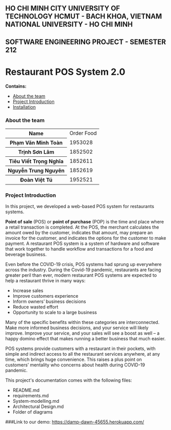 
## HO CHI MINH CITY UNIVERSITY OF TECHNOLOGY HCMUT - BACH KHOA, VIETNAM NATIONAL UNIVERSITY - HO CHI MINH
## SOFTWARE ENGINEERING PROJECT - SEMESTER 212
# Restaurant POS System 2.0

**Contains:**
* [About the team](#about-the-team)
* [Project Introduction](#project-introduction)
* [Installation](#installation)

### About the team

<table>
    <tr>
        <th>Name</th>
        <td>Order Food</td>
    </tr>
    <tr>
        <th>Phạm Văn Minh Toàn</th>
        <td>1953028</td>
    </tr>
    <tr>
        <th>Trịnh Sơn Lâm</th>
        <td>1852502</td>
    </tr>
    <tr>
        <th>Tiêu Viết Trọng Nghĩa</th>
        <td>1852611</td>
    </tr>
    <tr>
        <th>Nguyễn Trung Nguyên</th>
        <td>1852619</td>
    </tr>
    <tr>
        <th>Đoàn Việt Tú</th>
        <td>1952521</td>
    </tr>
</table>

### Project Introduction

In this project, we developed a web-based POS system for restaurants systems. 

**Point of sale** (POS) or **point of purchase** (POP) is the time and place where a retail transaction is completed.
At the POS, the merchant calculates the amount owed by the customer, indicates that amount, may prepare an invoice for the customer, and indicates the options for the customer to make payment.
A restaurant POS system is a system of hardware and software that work together to handle workflow and transactions for a food and beverage business.

Even before the COVID-19 crisis, POS systems had sprung up everywhere across the industry.
During the Covid-19 pandemic, restaurants are facing greater peril than ever, modern restaurant POS systems are expected to help a restaurant thrive in many ways:
* Increase sales
* Improve customers experience
* Inform owners’ business decisions
* Reduce wasted effort
* Opportunity to scale to a large business

Many of the specific benefits within these categories are interconnected.
Make more informed business decisions, and your service will likely improve.
Improve your service, and your sales will see a boost as well – a happy domino effect that makes running a better business that much easier.

POS systems provide customers with a restaurant in their pockets, with simple and indirect access to all the restaurant services anywhere, at any time, which brings huge convenience.
This raises a plus point on customers’ mentality who concerns about health during COVID-19 pandemic.

This project's documentation comes with the following files:
* README.md
* requirements.md
* System-modelling.md
* Architectural Design.md
* Folder of diagrams

###Link to our demo: https://damp-dawn-45655.herokuapp.com/ 